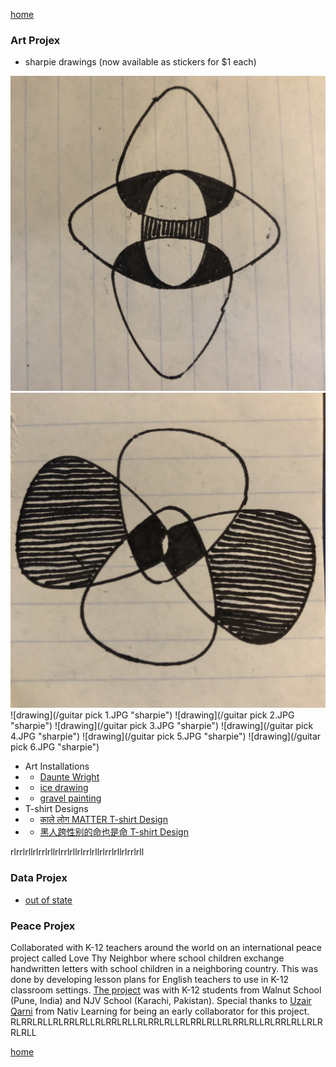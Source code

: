 [home](/)



### Art Projex

+ sharpie drawings (now available as stickers for $1 each)

![drawing](/IMG_2689.JPG "sharpie")
![drawing](/IMG_2690.JPG "sharpie")
![drawing](/guitar pick 1.JPG "sharpie")
![drawing](/guitar pick 2.JPG "sharpie")
![drawing](/guitar pick 3.JPG "sharpie")
![drawing](/guitar pick 4.JPG "sharpie")
![drawing](/guitar pick 5.JPG "sharpie")
![drawing](/guitar pick 6.JPG "sharpie")

+ Art Installations
+ + [Daunte Wright](https://www.instagram.com/p/CO1PbDiggfo/)
+ + [ice drawing](https://www.instagram.com/p/CKJpWDvnD9y/)
+ + [gravel painting](https://twitter.com/ChicagoGupta/status/1393232807175069698?s=20)
+ T-shirt Designs
+ + [काले लोग MATTER T-shirt Design](https://carryonthreads.com/product/black-lives-matter-hindi-text-t-shirt/)
+ + [黑人跨性别的命也是命 T-shirt Design](https://carryonthreads.com/product/black-trans-lives-matter-mens-heavyweight-tee/)

rlrrlrllrlrrlrllrlrrlrllrlrrlrllrlrrlrllrlrrlrll

### Data Projex
+ [out of state](/outofstate.html)


### Peace Projex

Collaborated with K-12 teachers around the world on an international peace project called Love Thy Neighbor where school children exchange handwritten letters with school children in a neighboring country. This was done by developing lesson plans for English teachers to use in K-12 classroom settings.  [The project](https://www.facebook.com/walnutedu/posts/2436345716437948) was with K-12 students from Walnut School (Pune, India) and NJV School (Karachi, Pakistan). Special thanks to [Uzair Qarni](https://www.linkedin.com/public-profile/in/uqarni?) from Nativ Learning for being an early collaborator for this project.
RLRRLRLLRLRRLRLLRLRRLRLLRLRRLRLLRLRRLRLLRLRRLRLLRLRRLRLLRLRRLRLL

[home](/)

